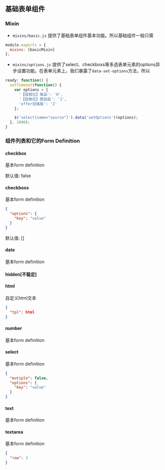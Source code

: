 ## 基础表单组件
### Mixin
* `mixins/basic.js`
提供了基础表单组件基本功能。所以基础组件一般只需
```js
module.exports = {
  mixins: [basicMixin]
};
```
* `mixins/options.js`
提供了select、checkboxs等多选表单元素的options异步设置功能。在表单元素上，我们暴露了`data-set-options`方法，所以
```js
ready: function() {
  setTimeout(function() {
    var options = {
      '【投放位】推品': '0',
      '【投放位】商加品': '1',
      'offer加强版': '2'
    };

    $('select[name="source"]').data('setOptions')(options);
  }, 1000);
}
```

### 组件列表和它的Form Definition
#### checkbox
基本form definition

默认值: false

#### checkboxs
基本form definition
```json
{
  "options": {
    "key": "value"
  }
}
```
默认值: []

#### date
基本form definition

#### hidden[不稳定]

#### html
自定义html文本
```json
{
  "tpl": html
}
```

#### number
基本form definition

#### select
基本form definition
```json
{
  "mutiple": false,
  "options": {
    "key": "value"
  }
}
```

#### text
基本form definition

#### textarea
基本form definition
```json
{
  "row": 3
}
```
